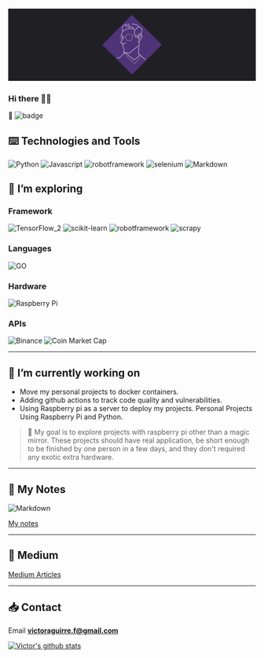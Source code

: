 <!-- markdownlint-disable  MD041-->
![Hero_banner](Hero_Image_CubeVic_V1.png)

### Hi there 🖐🏾

🙈 ![badge](https://www.codewars.com/users/CubeVic/badges/small)

## ⌨️ Technologies and Tools

![Python](https://img.shields.io/badge/Python-code-blueviolet?style=for-the-badge&logo=python&logoColor=white&color=9900FF)
![Javascript](https://img.shields.io/badge/Javascript-code-blueviolet?style=for-the-badge&logo=Javascript&logoColor=white&color=9900FF)
![robotframework](https://img.shields.io/badge/robotframework-code-blueviolet?style=for-the-badge&logo=robotframework&logoColor=white&color=9900FF)
![selenium](https://img.shields.io/badge/selenium-framework-blueviolet?style=for-the-badge&logo=selenium&logoColor=white&color=9900FF)
![Markdown](https://img.shields.io/badge/Markdown-Markdown-blueviolet?style=for-the-badge&logo=Markdown&logoColor=white&color=9900FF)

## 🌱 I’m exploring

### Framework

![TensorFlow_2](https://img.shields.io/badge/TensorFlow-Code?style=for-the-badge&logo=TensorFlow&logoColor=gray&color=ffffff)
![scikit-learn](https://img.shields.io/badge/scikit&boxh;learn-Code?style=for-the-badge&logo=scikit-learn&logoColor=gray&color=ffffff)
![robotframework](https://img.shields.io/badge/robotframework-Code?style=for-the-badge&logo=robotframework&logoColor=gray&color=ffffff)
![scrapy](https://img.shields.io/badge/scrapy-Code?style=for-the-badge&logo=scrapy&logoColor=gray&color=ffffff)

### Languages

![GO](https://img.shields.io/badge/Go-Code?style=for-the-badge&logo=go&logoColor=gray&color=ffffff)

### Hardware

![Raspberry Pi](https://img.shields.io/badge/raspberrypi-Code?style=for-the-badge&logo=raspberrypi&logoColor=gray&color=ffffff)

### APIs

![Binance](https://img.shields.io/badge/binance-Code?style=for-the-badge&logo=binance&logoColor=gray&color=ffffff)
![Coin Market Cap](https://img.shields.io/badge/coinmarketcap-Code?style=for-the-badge&logo=coinmarketcap&logoColor=gray&color=ffffff)

---

## 🔭 I’m currently working on

- Move my personal projects to docker containers.
- Adding github actions to track code quality and vulnerabilities.
- Using Raspberry pi as a server to deploy my projects.
Personal Projects Using Raspberry Pi and Python.

> 📌 My goal is to explore projects with raspberry pi other than a magic mirror.
> These projects should have real application, be short enough to be finished by
> one person in a few days, and they don't required any exotic extra hardware.

---

## 📘 My Notes

![Markdown](https://img.shields.io/badge/Markdown-Markdown-blueviolet?style=flat-square&logo=Markdown&logoColor=white&color=9900FF)

[My notes](https://cubevic.github.io/My_notes/)

---

## 📓 Medium

[Medium Articles](https://medium.com/@fernandezvictor)

--- 

## 📥 Contact

Email **victoraguirre.f@gmail.com**

[![Victor's github stats](https://github-readme-stats.vercel.app/api?username=CubeVic&hide=contribs,prs&count_private=true&show_icons=true&theme=midnight-purple)](https://github.com/CubeVic/github-readme-stats)
